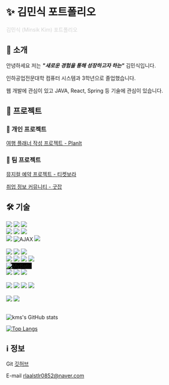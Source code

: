 # ✨ 김민식 포트폴리오
<span style="color: lightgray;">김민식 (Minsik Kim) 포트폴리오</span>

## 📖 소개
안녕하세요 저는 ***"새로운 경험을 통해 성장하고자 하는"*** 김민식입니다.

인하공업전문대학 컴퓨터 시스템과 3학년으로 졸업했습니다.

웹 개발에 관심이 있고 JAVA, React, Spring 등 기술에 관심이 있습니다. 

## 📂 프로젝트

### 👤 개인 프로젝트
[여행 플래너 작성 프로젝트 - PlanIt](https://github.com/rlaalstlr09/MAIN)

### 🤝 팀 프로젝트
[뮤지컬 예약 프로젝트 - 티켓보라](https://github.com/rlaalstlr09/Musical)

[취업 정보 커뮤니티 - 굿잡](https://github.com/rlaalstlr09/GoodJob)

## 🛠️ 기술
<div>
  <img src="https://img.shields.io/badge/JSP-%23007396.svg?&style=for-the-badge&logo=java&logoColor=white" />
  <img src="https://img.shields.io/badge/react-%2361DAFB.svg?&style=for-the-badge&logo=react&logoColor=black" />
  <img src="https://img.shields.io/badge/flutter-%2302569B.svg?&style=for-the-badge&logo=flutter&logoColor=white" />
  <br>
  <img src="https://img.shields.io/badge/html5-%23E34F26.svg?&style=for-the-badge&logo=html5&logoColor=white" />
  <img src="https://img.shields.io/badge/css3-%231572B6.svg?&style=for-the-badge&logo=css3&logoColor=white" />
  <img src="https://img.shields.io/badge/javascript-%23F7DF1E.svg?&style=for-the-badge&logo=javascript&logoColor=black" />
  <br>
  <img src="https://img.shields.io/badge/jquery-%230769AD.svg?&style=for-the-badge&logo=jquery&logoColor=white" />
  <img src="https://img.shields.io/badge/AJAX-4BC51D?style=for-the-badge" alt="AJAX"> 
  <img src="https://img.shields.io/badge/typescript-%233178C6.svg?&style=for-the-badge&logo=typescript&logoColor=white" />  <br>
</div>
<br>
<div>
  <img src="https://img.shields.io/badge/spring-%236DB33F.svg?&style=for-the-badge&logo=spring&logoColor=white" />
  <img src="https://img.shields.io/badge/SpringSecurity-%236DB33F.svg?&style=for-the-badge&logo=springsecurity&logoColor=white" />
  <img src="https://img.shields.io/badge/node.js-%23339933.svg?&style=for-the-badge&logo=node.js&logoColor=white" /><br>
  <img src="https://img.shields.io/badge/python-%233776AB.svg?&style=for-the-badge&logo=python&logoColor=white" />
  <img src="https://img.shields.io/badge/C-%2300599C.svg?&style=for-the-badge&logo=c&logoColor=white" />
  <img src="https://img.shields.io/badge/C%2B%2B-%2300599C.svg?&style=for-the-badge&logo=c%2B%2B&logoColor=white" />
  <img src="https://img.shields.io/badge/java-%23007396.svg?&style=for-the-badge&logo=java&logoColor=white" />
  <br>
  <img src="https://img.shields.io/badge/MyBatis-ffffff?style=for-the-badge&logo=none" alt="MyBatis" style="background-color: #000000; color: balck;"> <br>
  <img src="https://img.shields.io/badge/Oracle_DB-%23F80000.svg?&style=for-the-badge&logo=oracle&logoColor=white" />
  <img src="https://img.shields.io/badge/mysql-%234479A1.svg?&style=for-the-badge&logo=mysql&logoColor=white" />
  <img src="https://img.shields.io/badge/Apache_Tomcat%20tomcat-%23F8DC75.svg?&style=for-the-badge&logo=apache%20tomcat&logoColor=black" />
</div>
<br>
<div>
  <img src="https://img.shields.io/badge/github-%23181717.svg?&style=for-the-badge&logo=github&logoColor=white" />
  <img src="https://img.shields.io/badge/visual%20studio%20code-%23007ACC.svg?&style=for-the-badge&logo=visual%20studio%20code&logoColor=white" />
  <img src="https://img.shields.io/badge/eclipse%20ide-%232C2255.svg?&style=for-the-badge&logo=eclipse%20ide&logoColor=white" />
  <img src="https://img.shields.io/badge/intellij%20idea-%23000000.svg?&style=for-the-badge&logo=intellij%20idea&logoColor=white" />
</div>
<br>
<div>
  <img src="https://img.shields.io/badge/linux-%23FCC624.svg?&style=for-the-badge&logo=linux&logoColor=black" />
  <img src="https://img.shields.io/badge/windows-%230078D6.svg?&style=for-the-badge&logo=windows&logoColor=white" />
</div>

<br>

![kms's GitHub stats](https://github-readme-stats.vercel.app/api?username=rlaalstlr09&show_icons=true&theme=radical) 

[![Top Langs](https://github-readme-stats.vercel.app/api/top-langs/?username=rlaalstlr09&layout=compact)](https://github.com/rlaalstlr09/github-readme-stats)


## ℹ️ 정보
Git
[깃허브](https://github.com/rlaalstlr09)

E-mail
rlaalstlr0852@naver.com

